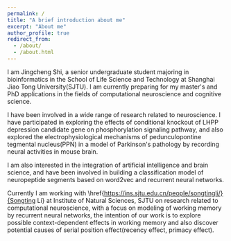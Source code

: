 ```yaml
---
permalink: /
title: "A brief introduction about me"
excerpt: "About me"
author_profile: true
redirect_from: 
  - /about/
  - /about.html
---
```


I am Jingcheng Shi, a senior undergraduate student majoring in bioinformatics in the School of Life Science and Technology at Shanghai Jiao Tong University(SJTU). I am currently preparing for my master's and PhD applications in the fields of computational neuroscience and cognitive science.

I have been involved in a wide range of research related to neuroscience. I have participated in exploring the effects of conditional knockout of LHPP depression candidate gene on phosphorylation signaling pathway, and also explored the electrophysiological mechanisms of pedunculopontine tegmental nucleus(PPN) in a model of Parkinson's pathology by recording neural activities in mouse brain. 

I am also interested in the integration of artificial intelligence and brain science, and have been involved in building a classification model of neuropeptide segments based on word2vec and recurrent neural networks. 

Currently I am working with \href{https://ins.sjtu.edu.cn/people/songtingli/}{Songting Li} at Institute of Natural Sciences, SJTU on research related to computational neuroscience, with a focus on modeling of working memory by recurrent neural networks, the intention of our work is to explore possible context-dependent effects in working memory and also discover potential causes of serial position effect(recency effect, primacy effect).




